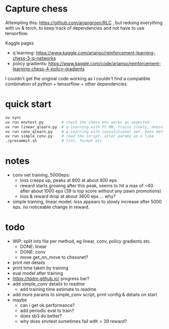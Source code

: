# Capture chess

Attempting this: https://github.com/arjangroen/RLC , but redoing everything
with uv & torch, to keep track of dependencies and not have to use tensorflow.

Kaggle pages
- q learning: https://www.kaggle.com/arjanso/reinforcement-learning-chess-3-q-networks
- policy gradients: https://www.kaggle.com/code/arjanso/reinforcement-learning-chess-4-policy-gradients

I couldn't get the original code working as I couldn't find a compatible
combination of python + tensorflow + other dependencies.

# quick start
```sh
uv sync
uv run envtest.py        # check the chess env works as expected
uv run linear_qlearn.py  # q-learning with FC NN, trains slowly, doesn't do well
uv run conv_qlearn.py    # q-learning with convolutional net. Does better than linear
uv run simple_conv.py    # read the script, alter params as u like
./precommit.sh           # lint, format etc
```

# notes
- conv net training, 5000eps:
    - loss creeps up, peaks at 800 at about 800 eps
    - reward starts growing after this peak, seems to hit a max of ~40
      after about 1000 eps (39 is top score without any pawn promotions)
    - loss & reward drop at about 3600 eps ... why?
- simple training, linear model: loss appears to slowly increase after 5000 eps.
  no noticeable change in reward.


# todo
- WIP: split into file per method, eg linear, conv, policy gradients etc.
    - DONE: linear
    - DONE: conv
    - move get_nn_move to chessnet?
- print net details
- print time taken by training
- eval model after training
- https://tqdm.github.io/ progress bar?
- add simple_conv details to readme
    - add training time estimate to readme
- add more params to simple_conv script, print config & details on start
- maybe
    - can i get ok performance?
    - add periodic eval to train?
    - does sb3 do better?
    - why does envtest sometimes fail with > 39 reward?
